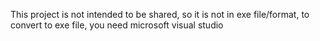 This project is not intended to be shared, so it is not in exe file/format, to convert to exe file, you need microsoft visual studio
